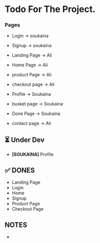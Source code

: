 # Todo For The Project.

### Pages
* Login -> soukaina
* Signup -> soukaina
* Landing Page -> Ali
* Home Page -> Ali
* product Page -> Ali
* checkout page -> Ali



* Profile -> Soukaina
* busket page -> Soukaina
* Done Page -> Soukaina
* contact page -> Ali





## ⏳ Under Dev
* **[SOUKAINA]** Profile


## ✅ DONES
* Landing Page
* Login
* Home
* Signup
* Product Page
* Checkout Page



## NOTES
*